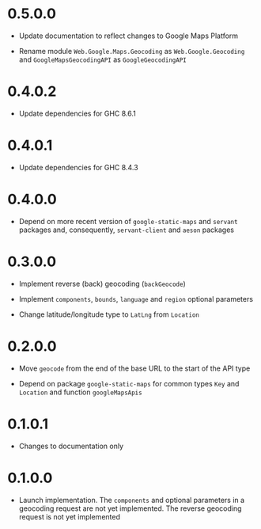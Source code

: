 # 0.5.0.0

* Update documentation to reflect changes to Google Maps Platform

* Rename module `Web.Google.Maps.Geocoding` as `Web.Google.Geocoding` and
  `GoogleMapsGeocodingAPI` as `GoogleGeocodingAPI`

# 0.4.0.2

* Update dependencies for GHC 8.6.1

# 0.4.0.1

* Update dependencies for GHC 8.4.3

# 0.4.0.0

* Depend on more recent version of `google-static-maps` and `servant` packages
  and, consequently, `servant-client` and `aeson` packages

# 0.3.0.0

* Implement reverse (back) geocoding (`backGeocode`)

* Implement `components`, `bounds`, `language` and `region` optional parameters

* Change latitude/longitude type to `LatLng` from `Location`

# 0.2.0.0

* Move `geocode` from the end of the base URL to the start of the API type

* Depend on package `google-static-maps` for common types `Key` and `Location`
  and function `googleMapsApis`

# 0.1.0.1

* Changes to documentation only

# 0.1.0.0

* Launch implementation. The `components` and optional parameters in a geocoding
  request are not yet implemented. The reverse geocoding request is not yet
  implemented
